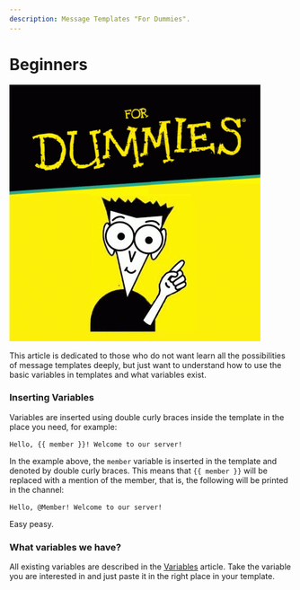 ```yaml
---
description: Message Templates "For Dummies".
---
```


# Beginners

![](../../../.gitbook/assets/image%20%2823%29.png)

This article is dedicated to those who do not want learn all the possibilities of message templates deeply, but just want to understand how to use the basic variables in templates and what variables exist.

### Inserting Variables

Variables are inserted using double curly braces inside the template in the place you need, for example:

```text
Hello, {{ member }}! Welcome to our server!
```

In the example above, the `member` variable is inserted in the template and denoted by double curly braces. This means that `{{ member }}` will be replaced with a mention of the member, that is, the following will be printed in the channel:

```text
Hello, @Member! Welcome to our server!
```

Easy peasy.

### What variables we have? <a id="list"></a>

All existing variables are described in the [Variables](variables.md) article. Take the variable you are interested in and just paste it in the right place in your template.

